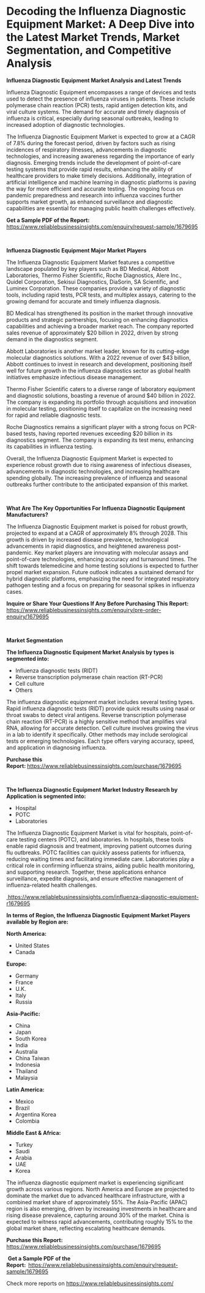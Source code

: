 <p><h1>Decoding the Influenza Diagnostic Equipment Market: A Deep Dive into the Latest Market Trends, Market Segmentation, and Competitive Analysis</h1></p><p><strong>Influenza Diagnostic Equipment Market Analysis and Latest Trends</strong></p>
<p><p>Influenza Diagnostic Equipment encompasses a range of devices and tests used to detect the presence of influenza viruses in patients. These include polymerase chain reaction (PCR) tests, rapid antigen detection kits, and viral culture systems. The demand for accurate and timely diagnosis of influenza is critical, especially during seasonal outbreaks, leading to increased adoption of diagnostic technologies.</p><p>The Influenza Diagnostic Equipment Market is expected to grow at a CAGR of 7.8% during the forecast period, driven by factors such as rising incidences of respiratory illnesses, advancements in diagnostic technologies, and increasing awareness regarding the importance of early diagnosis. Emerging trends include the development of point-of-care testing systems that provide rapid results, enhancing the ability of healthcare providers to make timely decisions. Additionally, integration of artificial intelligence and machine learning in diagnostic platforms is paving the way for more efficient and accurate testing. The ongoing focus on pandemic preparedness and research into influenza vaccines further supports market growth, as enhanced surveillance and diagnostic capabilities are essential for managing public health challenges effectively.</p></p>
<p><strong>Get a Sample PDF of the Report:&nbsp;</strong> <a href="https://www.reliablebusinessinsights.com/enquiry/request-sample/1679695?utm_campaign=3262&utm_medium=2&utm_source=Github&utm_content=ia&utm_term=25032025&utm_id=influenza-diagnostic-equipment">https://www.reliablebusinessinsights.com/enquiry/request-sample/1679695</a></p>
<p>&nbsp;</p>
<p><strong>Influenza Diagnostic Equipment Major Market Players</strong></p>
<p><p>The Influenza Diagnostic Equipment Market features a competitive landscape populated by key players such as BD Medical, Abbott Laboratories, Thermo Fisher Scientific, Roche Diagnostics, Alere Inc., Quidel Corporation, Sekisui Diagnostics, DiaSorin, SA Scientific, and Luminex Corporation. These companies provide a variety of diagnostic tools, including rapid tests, PCR tests, and multiplex assays, catering to the growing demand for accurate and timely influenza diagnosis.</p><p>BD Medical has strengthened its position in the market through innovative products and strategic partnerships, focusing on enhancing diagnostics capabilities and achieving a broader market reach. The company reported sales revenue of approximately $20 billion in 2022, driven by strong demand in the diagnostics segment.</p><p>Abbott Laboratories is another market leader, known for its cutting-edge molecular diagnostics solutions. With a 2022 revenue of over $43 billion, Abbott continues to invest in research and development, positioning itself well for future growth in the influenza diagnostics sector as global health initiatives emphasize infectious disease management.</p><p>Thermo Fisher Scientific caters to a diverse range of laboratory equipment and diagnostic solutions, boasting a revenue of around $40 billion in 2022. The company is expanding its portfolio through acquisitions and innovation in molecular testing, positioning itself to capitalize on the increasing need for rapid and reliable diagnostic tests.</p><p>Roche Diagnostics remains a significant player with a strong focus on PCR-based tests, having reported revenues exceeding $20 billion in its diagnostics segment. The company is expanding its test menu, enhancing its capabilities in influenza testing.</p><p>Overall, the Influenza Diagnostic Equipment Market is expected to experience robust growth due to rising awareness of infectious diseases, advancements in diagnostic technologies, and increasing healthcare spending globally. The increasing prevalence of influenza and seasonal outbreaks further contribute to the anticipated expansion of this market.</p></p>
<p>&nbsp;</p>
<p><strong>What Are The Key Opportunities For Influenza Diagnostic Equipment Manufacturers?</strong></p>
<p><p>The Influenza Diagnostic Equipment market is poised for robust growth, projected to expand at a CAGR of approximately 8% through 2028. This growth is driven by increased disease prevalence, technological advancements in rapid diagnostics, and heightened awareness post-pandemic. Key market players are innovating with molecular assays and point-of-care technologies, enhancing accuracy and turnaround times. The shift towards telemedicine and home testing solutions is expected to further propel market expansion. Future outlook indicates a sustained demand for hybrid diagnostic platforms, emphasizing the need for integrated respiratory pathogen testing and a focus on preparing for seasonal spikes in influenza cases.</p></p>
<p><strong>Inquire or Share Your Questions If Any Before Purchasing This Report:</strong> <a href="https://www.reliablebusinessinsights.com/enquiry/pre-order-enquiry/1679695?utm_campaign=3262&utm_medium=2&utm_source=Github&utm_content=ia&utm_term=25032025&utm_id=influenza-diagnostic-equipment">https://www.reliablebusinessinsights.com/enquiry/pre-order-enquiry/1679695</a></p>
<p>&nbsp;</p>
<p><strong>Market Segmentation</strong></p>
<p><strong>The Influenza Diagnostic Equipment Market Analysis by types is segmented into:</strong></p>
<p><ul><li>Influenza diagnostic tests (RIDT)</li><li>Reverse transcription polymerase chain reaction (RT-PCR)</li><li>Cell culture</li><li>Others</li></ul></p>
<p><p>The influenza diagnostic equipment market includes several testing types. Rapid influenza diagnostic tests (RIDT) provide quick results using nasal or throat swabs to detect viral antigens. Reverse transcription polymerase chain reaction (RT-PCR) is a highly sensitive method that amplifies viral RNA, allowing for accurate detection. Cell culture involves growing the virus in a lab to identify it specifically. Other methods may include serological tests or emerging technologies. Each type offers varying accuracy, speed, and application in diagnosing influenza.</p></p>
<p><strong>Purchase this Report:&nbsp;</strong><a href="https://www.reliablebusinessinsights.com/purchase/1679695?utm_campaign=3262&utm_medium=2&utm_source=Github&utm_content=ia&utm_term=25032025&utm_id=influenza-diagnostic-equipment">https://www.reliablebusinessinsights.com/purchase/1679695</a></p>
<p>&nbsp;</p>
<p><strong>The Influenza Diagnostic Equipment Market Industry Research by Application is segmented into:</strong></p>
<p><ul><li>Hospital</li><li>POTC</li><li>Laboratories</li></ul></p>
<p><p>The Influenza Diagnostic Equipment Market is vital for hospitals, point-of-care testing centers (POTC), and laboratories. In hospitals, these tools enable rapid diagnosis and treatment, improving patient outcomes during flu outbreaks. POTC facilities can quickly assess patients for influenza, reducing waiting times and facilitating immediate care. Laboratories play a critical role in confirming influenza strains, aiding public health monitoring, and supporting research. Together, these applications enhance surveillance, expedite diagnosis, and ensure effective management of influenza-related health challenges.</p></p>
<p><a href="https://www.reliablebusinessinsights.com/influenza-diagnostic-equipment-r1679695?utm_campaign=3262&utm_medium=2&utm_source=Github&utm_content=ia&utm_term=25032025&utm_id=influenza-diagnostic-equipment">&nbsp;https://www.reliablebusinessinsights.com/influenza-diagnostic-equipment-r1679695</a></p>
<p><strong>In terms of Region, the Influenza Diagnostic Equipment Market Players available by Region are:</strong></p>
<p>
    <p> <strong> North America: </strong>
        <ul>
            <li>United States</li>
            <li>Canada</li>
        </ul>
        </p> 
    <p> <strong> Europe: </strong>
        <ul>
            <li>Germany</li>
            <li>France</li>
            <li>U.K.</li>
            <li>Italy</li>
            <li>Russia</li>
        </ul>
        </p> 
    <p> <strong> Asia-Pacific: </strong>
        <ul>
            <li>China</li>
            <li>Japan</li>
            <li>South Korea</li>
            <li>India</li>
            <li>Australia</li>
            <li>China Taiwan</li>
            <li>Indonesia</li>
            <li>Thailand</li>
            <li>Malaysia</li>
        </ul>
        </p> 
    <p> <strong> Latin America: </strong>
        <ul>
            <li>Mexico</li>
            <li>Brazil</li>
            <li>Argentina Korea</li>
            <li>Colombia</li>
        </ul>
        </p> 
    <p> <strong> Middle East & Africa: </strong>
        <ul>
            <li>Turkey</li>
            <li>Saudi</li>
            <li>Arabia</li>
            <li>UAE</li>
            <li>Korea</li>
        </ul>
    </p>
    </p>
<p><p>The influenza diagnostic equipment market is experiencing significant growth across various regions. North America and Europe are projected to dominate the market due to advanced healthcare infrastructure, with a combined market share of approximately 55%. The Asia-Pacific (APAC) region is also emerging, driven by increasing investments in healthcare and rising disease prevalence, capturing around 30% of the market. China is expected to witness rapid advancements, contributing roughly 15% to the global market share, reflecting escalating healthcare demands.</p></p>
<p><strong>Purchase this Report: </strong><a href="https://www.reliablebusinessinsights.com/purchase/1679695?utm_campaign=3262&utm_medium=2&utm_source=Github&utm_content=ia&utm_term=25032025&utm_id=influenza-diagnostic-equipment">https://www.reliablebusinessinsights.com/purchase/1679695</a></p>
<p>&nbsp;<strong>Get a Sample PDF of the Report:&nbsp;&nbsp;</strong><a href="https://www.reliablebusinessinsights.com/enquiry/request-sample/1679695?utm_campaign=3262&utm_medium=2&utm_source=Github&utm_content=ia&utm_term=25032025&utm_id=influenza-diagnostic-equipment">https://www.reliablebusinessinsights.com/enquiry/request-sample/1679695</a></p>
<p><strong></strong></p>
<p>Check more reports on <a href="https://www.reliablebusinessinsights.com/?utm_campaign=3262&utm_medium=2&utm_source=Github&utm_content=ia&utm_term=25032025&utm_id=influenza-diagnostic-equipment">https://www.reliablebusinessinsights.com/</a></p>